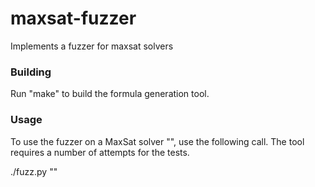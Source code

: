 # maxsat-fuzzer
Implements a fuzzer for maxsat solvers

### Building

Run "make" to build the formula generation tool.

### Usage

To use the fuzzer on a MaxSat solver "<maxsat-solver>", use the following call.
The tool requires a number of attempts for the tests.

 ./fuzz.py <tests> "<maxsat-solver>"

